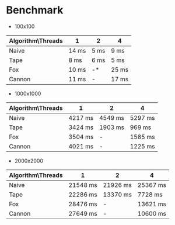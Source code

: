 # Benchmark

- 100x100 

| Algorithm\Threads | 1     | 2    | 4     |
|-------------------|-------|------|-------|
| Naive             | 14 ms | 5 ms | 9 ms  |
| Tape              | 8 ms  | 6 ms | 5 ms  |
| Fox               | 10 ms | -*   | 25 ms |
| Cannon            | 11 ms | -    | 17 ms |

- 1000x1000

| Algorithm\Threads | 1       | 2       | 4        |
|-------------------|---------|---------|----------|
| Naive             | 4217 ms | 4549 ms | 5297 ms  |
| Tape              | 3424 ms | 1903 ms | 969  ms  |
| Fox               | 3504 ms | -       | 1585 ms  |
| Cannon            | 4021 ms | -       | 1225  ms |

- 2000x2000

| Algorithm\Threads | 1        | 2        | 4        |
|-------------------|----------|----------|----------|
| Naive             | 21548 ms | 21926 ms | 25367 ms |
| Tape              | 22286 ms | 13370 ms | 7728 ms  |
| Fox               | 28476 ms | -        | 13621 ms |
| Cannon            | 27649 ms | -        | 10600 ms |

